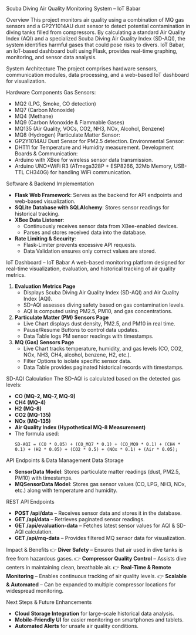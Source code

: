 Scuba Diving Air Quality Monitoring System – IoT Babar

Overview
This project monitors air quality using a combination of MQ gas sensors and a GP2Y1014AU dust sensor to detect potential contamination in diving tanks filled from compressors. By calculating a standard Air Quality Index (AQI) and a specialized Scuba Diving Air Quality Index (SD-AQI), the system identifies harmful gases that could pose risks to divers. IoT Babar, an IoT-based dashboard built using Flask, provides real-time graphing, monitoring, and sensor data analysis.

System Architecture
The project comprises hardware sensors, communication modules, data processing, and a web-based IoT dashboard for visualization.

Hardware Components
Gas Sensors:
- MQ2 (LPG, Smoke, CO detection)
- MQ7 (Carbon Monoxide)
- MQ4 (Methane)
- MQ9 (Carbon Monoxide & Flammable Gases)
- MQ135 (Air Quality, VOCs, CO2, NH3, NOx, Alcohol, Benzene)
- MQ8 (Hydrogen)
Particulate Matter Sensor:
- GP2Y1014AU Dust Sensor for PM2.5 detection.
Environmental Sensor:
- DHT11 for Temperature and Humidity measurement.
Development Boards & Communication:
- Arduino with XBee for wireless sensor data transmission.
- Arduino UNO+WiFi R3 (ATmega328P + ESP8266, 32Mb Memory, USB-TTL CH340G) for handling WiFi communication.

Software & Backend Implementation
- **Flask Web Framework**: Serves as the backend for API endpoints and web-based visualization.
- **SQLite Database with SQLAlchemy**: Stores sensor readings for historical tracking.
- **XBee Data Listener**:
  - Continuously receives sensor data from XBee-enabled devices.
  - Parses and stores received data into the database.
- **Rate Limiting & Security**:
  - Flask-Limiter prevents excessive API requests.
  - Data Validation ensures only correct values are stored.

IoT Dashboard – IoT Babar
A web-based monitoring platform designed for real-time visualization, evaluation, and historical tracking of air quality metrics.
1. **Evaluation Metrics Page**
   - Displays Scuba Diving Air Quality Index (SD-AQI) and Air Quality Index (AQI).
   - SD-AQI assesses diving safety based on gas contamination levels.
   - AQI is computed using PM2.5, PM10, and gas concentrations.
2. **Particulate Matter (PM) Sensors Page**
   - Live Chart displays dust density, PM2.5, and PM10 in real time.
   - Pause/Resume Buttons to control data updates.
   - Data Table logs PM sensor readings with timestamps.
3. **MQ (Gas) Sensors Page**
   - Live Chart tracks temperature, humidity, and gas levels (CO, CO2, NOx, NH3, CH4, alcohol, benzene, H2, etc.).
   - Filter Options to isolate specific sensor data.
   - Data Table provides paginated historical records with timestamps.

SD-AQI Calculation
The SD-AQI is calculated based on the detected gas levels:
- **CO (MQ-2, MQ-7, MQ-9)**
- **CH4 (MQ-4)**
- **H2 (MQ-8)**
- **CO2 (MQ-135)**
- **NOx (MQ-135)**
- **Air Quality Index (Hypothetical MQ-8 Measurement)**
- The formula used:
  ```
  SD-AQI = (CO * 0.05) + (CO_MQ7 * 0.1) + (CO_MQ9 * 0.1) + (CH4 * 0.1) + (H2 * 0.05) + (CO2 * 0.5) + (NOx * 0.1) + (Air * 0.05);
  ```

API Endpoints & Data Management
Data Storage
- **SensorData Model**: Stores particulate matter readings (dust, PM2.5, PM10) with timestamps.
- **MQSensorData Model**: Stores gas sensor values (CO, LPG, NH3, NOx, etc.) along with temperature and humidity.

REST API Endpoints
- **POST /api/data** – Receives sensor data and stores it in the database.
- **GET /api/data** – Retrieves paginated sensor readings.
- **GET /api/evaluation-data** – Fetches latest sensor values for AQI & SD-AQI calculation.
- **GET /api/mq-data** – Provides filtered MQ sensor data for visualization.

Impact & Benefits
👉 **Diver Safety** – Ensures that air used in dive tanks is free from hazardous gases.
👉 **Compressor Quality Control** – Assists dive centers in maintaining clean, breathable air.
👉 **Real-Time & Remote Monitoring** – Enables continuous tracking of air quality levels.
👉 **Scalable & Automated** – Can be expanded to multiple compressor locations for widespread monitoring.

Next Steps & Future Enhancements
- **Cloud Storage Integration** for large-scale historical data analysis.
- **Mobile-Friendly UI** for easier monitoring on smartphones and tablets.
- **Automated Alerts** for unsafe air quality conditions.

